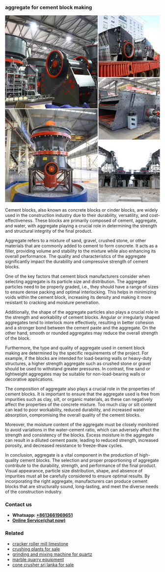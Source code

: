 <h3>aggregate for cement block making</h3><img src='1702952855.jpg' alt=''><p>Cement blocks, also known as concrete blocks or cinder blocks, are widely used in the construction industry due to their durability, versatility, and cost-effectiveness. These blocks are primarily composed of cement, aggregate, and water, with aggregate playing a crucial role in determining the strength and structural integrity of the final product.</p><p>Aggregate refers to a mixture of sand, gravel, crushed stone, or other materials that are commonly added to cement to form concrete. It acts as a filler, providing volume and stability to the mixture while also enhancing its overall performance. The quality and characteristics of the aggregate significantly impact the durability and compressive strength of cement blocks.</p><p>One of the key factors that cement block manufacturers consider when selecting aggregate is its particle size and distribution. The aggregate particles need to be properly graded, i.e., they should have a range of sizes to ensure dense packing and optimal interlocking. This helps in minimizing voids within the cement block, increasing its density and making it more resistant to cracking and moisture penetration.</p><p>Additionally, the shape of the aggregate particles also plays a crucial role in the strength and workability of cement blocks. Angular or irregularly shaped aggregates tend to interlock more effectively, resulting in better cohesion and a stronger bond between the cement paste and the aggregate. On the other hand, smooth or rounded aggregates may reduce the overall strength of the block.</p><p>Furthermore, the type and quality of aggregate used in cement block making are determined by the specific requirements of the project. For example, if the blocks are intended for load-bearing walls or heavy-duty structures, a higher strength aggregate such as crushed stone or gravel should be used to withstand greater pressures. In contrast, fine sand or lightweight aggregates may be suitable for non-load-bearing walls or decorative applications.</p><p>The composition of aggregate also plays a crucial role in the properties of cement blocks. It is important to ensure that the aggregate used is free from impurities such as clay, silt, or organic materials, as these can negatively affect the properties of the concrete mixture. Too much clay or silt content can lead to poor workability, reduced durability, and increased water absorption, compromising the overall quality of the cement blocks.</p><p>Moreover, the moisture content of the aggregate must be closely monitored to avoid variations in the water-cement ratio, which can adversely affect the strength and consistency of the blocks. Excess moisture in the aggregate can result in a diluted cement paste, leading to reduced strength, increased porosity, and decreased resistance to freeze-thaw cycles.</p><p>In conclusion, aggregate is a vital component in the production of high-quality cement blocks. The selection and proper proportioning of aggregate contribute to the durability, strength, and performance of the final product. Visual appearance, particle size distribution, shape, and absence of impurities must all be carefully considered to ensure optimal results. By incorporating the right aggregate, manufacturers can produce cement blocks that are structurally sound, long-lasting, and meet the diverse needs of the construction industry.</p><h3>Contact us</h3><ul><li><strong>Whatsapp:&nbsp;<a href="https://wa.me/8613661969651">+8613661969651</a></strong></li><li><a href="https://swt.shibang-china.com/?git&amp;zhl&amp;aggregate for cement block making"><strong>Online Service(chat now)</strong></a></li></ul><h3>Related</h3><ul><li><a href='cracker roller mill limestone.md'>cracker roller mill limestone</a></li><li><a href='crushing plants for sale.md'>crushing plants for sale</a></li><li><a href='grinding and mixing machine for quartz.md'>grinding and mixing machine for quartz</a></li><li><a href='marble quarry equipment.md'>marble quarry equipment</a></li><li><a href='cone crusher sri lanka for sale.md'>cone crusher sri lanka for sale</a></li></ul>